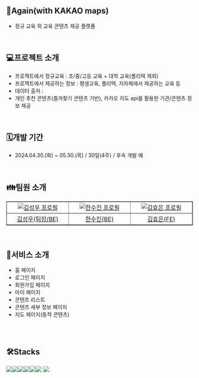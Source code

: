 ## 🦉Again(with KAKAO maps)
- 정규 교육 외 교육 콘텐츠 제공 플랫폼
<br>

## 💻프로젝트 소개
- 프로젝트에서 정규교육 : 초/중/고등 교육 + 대학 교육(폴리텍 제외)
- 프로젝트에서 제공하는 정보 : 평생교육, 폴리텍, 지자체에서 제공하는 교육 등
- 데이터 출처 : 
- 개인 추천 콘텐츠(즐겨찾기 콘텐츠 기반), 카카오 지도 api를 활용한 기관/콘텐츠 정보 제공
<br>

## 🗓️개발 기간
- 2024.04.30.(화) ~ 05.30.(목) / 30일(4주) / 후속 개발 예
<br>

## 👪팀원 소개 
<table border='1'>
 <tr>
  <td align="center" width="150px">
   <a href='https://github.com/wooookim' target='_blank'>
    <img src='https://avatars.githubusercontent.com/u/137133359?v=4' alt='김성우 프로필'>
   </a>
  </td>
  <td align="center" width="150px">
   <a href='https://github.com/Soojin6943' target='_blank'>
    <img src='https://avatars.githubusercontent.com/u/159032295?v=4' alt='한수진 프로필'>
   </a>
  </td>
  <td align="center" width="150px">
   <a href='https://github.com/amaris0000' target='_blank'>
    <img src='https://avatars.githubusercontent.com/u/115960024?v=4' alt='김효은 프로필'>
   </a>
  </td>
 </tr>

 <tr>
  <td align="center" width="150px">
   <a href='https://github.com/wooookim' target='_blank'>
    김성우(팀장/BE)
   </a>
  </td>
  <td align="center" width="150px">
   <a href='https://github.com/Soojin6943' target='_blank'>
    한수진(BE)
   </a>
  </td>
  <td align="center" width="150px">
   <a href='https://github.com/amaris0000' target='_blank'>
    김효은(FE)
   </a>
  </td>
 </tr>
</table>
<br>


## 👀서비스 소개
- 홈 페이지
- 로그인 페이지
- 회원가입 페이지
- 마이 페이지
- 콘텐츠 리스트
- 콘텐츠 세부 정보 페이지
- 지도 페이지(동적 콘텐츠)

<br>
<br>



## 🛠️Stacks
<img src="https://img.shields.io/badge/Python-3776AB?style=for-the-badge&logo=Python&logoColor=white"><img src="https://img.shields.io/badge/django-092E20?style=for-the-badge&logo=django&logoColor=white"><img src="https://img.shields.io/badge/HTML5-E34F26?style=for-the-badge&logo=HTML5&logoColor=white"><img src="https://img.shields.io/badge/CSS3-1572B6?style=for-the-badge&logo=CSS3&logoColor=white"><img src="https://img.shields.io/badge/JavaScript-F7DF1E?style=for-the-badge&logo=JavaScript&logoColor=white"><img src="https://img.shields.io/badge/github-181717?style=for-the-badge&logo=github&logoColor=white">
  <img src="https://img.shields.io/badge/git-F05032?style=for-the-badge&logo=git&logoColor=white">
